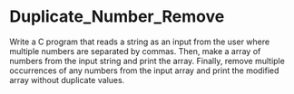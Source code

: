 # Duplicate_Number_Remove
Write a C program that reads a string as an input from the user where multiple numbers are separated by commas. Then, make a array of numbers from the input string and print the array. Finally, remove multiple occurrences of any numbers from the input array and print the modified array without duplicate values.
